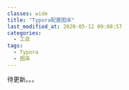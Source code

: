 ```yaml
---
classes: wide
title: "Typora配置图床"
last_modified_at: 2020-05-12 09:08:57
categories:
  - 工具
tags:
  - Typora
  - 图床
---
```


待更新。。。

